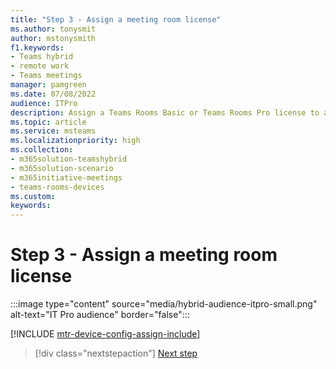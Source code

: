 ```yaml
---
title: "Step 3 - Assign a meeting room license"
ms.author: tonysmit
author: mstonysmith
f1.keywords:
- Teams hybrid
- remote work
- Teams meetings
manager: pamgreen
ms.date: 07/08/2022
audience: ITPro
description: Assign a Teams Rooms Basic or Teams Rooms Pro license to a resource account.
ms.topic: article
ms.service: msteams
ms.localizationpriority: high
ms.collection:
- m365solution-teamshybrid
- m365solution-scenario
- m365initiative-meetings
- teams-rooms-devices
ms.custom: 
keywords: 
---
```


# Step 3 - Assign a meeting room license

:::image type="content" source="media/hybrid-audience-itpro-small.png" alt-text="IT Pro audience" border="false":::

[!INCLUDE [mtr-device-config-assign-include](includes/mtr-device-config-assign-include.md)]

> [!div class="nextstepaction"]
> [Next step](hybrid-meetings-device-config-mailbox.md)
